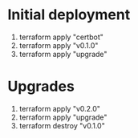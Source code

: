 # Initial deployment

1. terraform apply "certbot"
2. terraform apply "v0.1.0"
3. terraform apply "upgrade"

# Upgrades

1. terraform apply "v0.2.0"
2. terraform apply "upgrade"
3. terraform destroy "v0.1.0"
